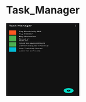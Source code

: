 # Task_Manager
<img src="https://github.com/May-Bot05/Task_Manager/blob/master/Working/Task_Manager_1.jpg" width="200" height="200" />
